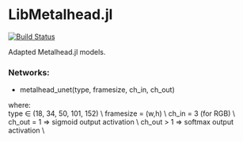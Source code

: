# LibMetalhead.jl

[![Build Status](https://github.com/cirobr/LibMetalhead.jl/actions/workflows/CI.yml/badge.svg?branch=main)](https://github.com/cirobr/LibMetalhead.jl/actions/workflows/CI.yml?query=branch%3Amain)

Adapted Metalhead.jl models.

### Networks:
* metalhead_unet(type, framesize, ch_in, ch_out)

where: \
type ∈ (18, 34, 50, 101, 152) \\
framesize = (w,h) \\
ch_in = 3 (for RGB) \\
ch_out = 1 => sigmoid output activation \\
ch_out > 1 => softmax output activation \\